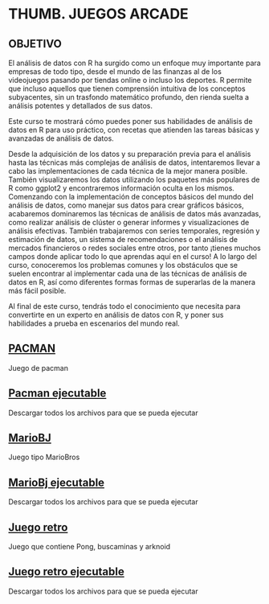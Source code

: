  # THUMB. JUEGOS ARCADE
## OBJETIVO
El análisis de datos con R ha surgido como un enfoque muy importante para empresas de todo tipo, desde el mundo de las finanzas al de los videojuegos pasando por tiendas online o incluso los deportes. R permite que incluso aquellos que tienen comprensión intuitiva de los conceptos subyacentes, sin un trasfondo matemático profundo, den rienda suelta a análisis potentes y detallados de sus datos.

Este curso te mostrará cómo puedes poner sus habilidades de análisis de datos en R para uso práctico, con recetas que atienden las tareas básicas y avanzadas de análisis de datos. 

Desde la adquisición de los datos y su preparación previa para el análisis hasta las técnicas más complejas de análisis de datos, intentaremos llevar a cabo las implementaciones de cada técnica de la mejor manera posible. 
También visualizaremos los datos utilizando los paquetes más populares de R como ggplot2 y encontraremos información oculta en los mismos. 
Comenzando con la implementación de conceptos básicos del mundo del análisis de datos, como manejar sus datos para crear gráficos básicos, acabaremos dominaremos las técnicas de análisis de datos más avanzadas, como realizar análisis de clúster o generar informes y visualizaciones de análisis efectivas. 
También trabajaremos con series temporales, regresión y estimación de datos, un sistema de recomendaciones o el análisis de mercados financieros o redes sociales entre otros, por tanto ¡tienes muchos campos donde aplicar todo lo que aprendas aquí en el curso!
A lo largo del curso, conoceremos los problemas comunes y los obstáculos que se suelen encontrar al implementar cada una de las técnicas de análisis de datos en R, así como diferentes formas formas de superarlas de la manera más fácil posible.

Al final de este curso, tendrás todo el conocimiento que necesita para convertirte en un experto en análisis de datos con R, y poner sus habilidades a prueba en escenarios del mundo real.



## [PACMAN](https://github.com/ISLASKRIGA/ProyectoFinalEDA/tree/master/Pacman)
Juego de pacman

## [Pacman ejecutable](https://github.com/ISLASKRIGA/ProyectoFinalEDA/tree/master/Pacman/Juego%20Ejecutable)
Descargar todos los archivos para que se pueda ejecutar

## [MarioBJ](https://github.com/ISLASKRIGA/ProyectoFinalEDA/tree/master/MarioB)
Juego tipo MarioBros

## [MarioBj ejecutable](https://github.com/ISLASKRIGA/ProyectoFinalEDA/tree/master/MarioB/JuegoEjecutable)
Descargar todos los archivos para que se pueda ejecutar

## [Juego retro](https://github.com/ISLASKRIGA/ProyectoFinalEDA/tree/master/Retro)
Juego que contiene Pong, buscaminas y arknoid

## [Juego retro ejecutable](https://github.com/ISLASKRIGA/ProyectoFinalEDA/tree/master/Retro/JuegoEjecutable)
Descargar todos los archivos para que se pueda ejecutar

